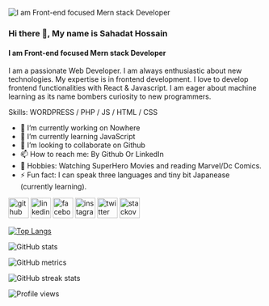 ![I am Front-end focused Mern stack Developer](https://scontent.fdac135-1.fna.fbcdn.net/v/t39.30808-6/272672341_629146531639812_5530422556011726881_n.jpg?_nc_cat=107&ccb=1-7&_nc_sid=174925&_nc_eui2=AeGF0TvMYYuy25hEhAunHQ9Awec3ZPjWfIjB5zdk-NZ8iHEq-4dgfMTPxN7K6wgsmD1E92kTYPEYjIM4tzI1j8xy&_nc_ohc=DU9y1LT9InQAX-V4doH&_nc_oc=AQkt9XYqzJmkcZI6flNNhHQRRDk-Cub2acvZWVY973qXp-zk-XhF-UpNJTYyVFgC6Og&_nc_ht=scontent.fdac135-1.fna&oh=00_AT8XKYywKb0_23QQi_kzT30wOofAD02wP869ry_xrGpQmw&oe=62F70988)
### Hi there 👋, My name is Sahadat Hossain
#### I am Front-end focused Mern stack Developer


 I am a passionate Web Developer. I am always enthusiastic about new technologies. My expertise is in frontend development. I love to develop frontend functionalities with React & Javascript. I am eager about machine learning as its name bombers curiosity to new programmers.

Skills: WORDPRESS / PHP / JS / HTML / CSS

- 🔭 I’m currently working on Nowhere 
- 🌱 I’m currently learning JavaScript 
- 👯 I’m looking to collaborate on Github 
- 📫 How to reach me: By Github Or LinkedIn 
- 🖤 Hobbies: Watching SuperHero Movies and reading Marvel/Dc Comics.
- ⚡ Fun fact: I can speak three languages and tiny bit Japanease (currently learning).


[<img src='https://cdn.jsdelivr.net/npm/simple-icons@3.0.1/icons/github.svg' alt='github' height='40'>](https://github.com/Sahadat75)  [<img src='https://cdn.jsdelivr.net/npm/simple-icons@3.0.1/icons/linkedin.svg' alt='linkedin' height='40'>](https://www.linkedin.com/in/https://www.linkedin.com/in/sahadat-hossain-b80a38233//)  [<img src='https://cdn.jsdelivr.net/npm/simple-icons@3.0.1/icons/facebook.svg' alt='facebook' height='40'>](https://www.facebook.com/https://www.facebook.com/profile.php?id=100036334116542)  [<img src='https://cdn.jsdelivr.net/npm/simple-icons@3.0.1/icons/instagram.svg' alt='instagram' height='40'>](https://www.instagram.com/https://www.instagram.com/sahadat.js//)  [<img src='https://cdn.jsdelivr.net/npm/simple-icons@3.0.1/icons/twitter.svg' alt='twitter' height='40'>](https://twitter.com/https://twitter.com/Sahadat7514)  [<img src='https://cdn.jsdelivr.net/npm/simple-icons@3.0.1/icons/stackoverflow.svg' alt='stackoverflow' height='40'>](https://stackoverflow.com/users/https://stackoverflow.com/users/19580724/sahadat-hossain)  

[![Top Langs](https://github-readme-stats.vercel.app/api/top-langs/?username=Sahadat75)](https://github.com/anuraghazra/github-readme-stats)

![GitHub stats](https://github-readme-stats.vercel.app/api?username=Sahadat75&show_icons=true)  

![GitHub metrics](https://metrics.lecoq.io/Sahadat75)  

![GitHub streak stats](https://github-readme-streak-stats.herokuapp.com/?user=Sahadat75)  

![Profile views](https://gpvc.arturio.dev/Sahadat75)  
